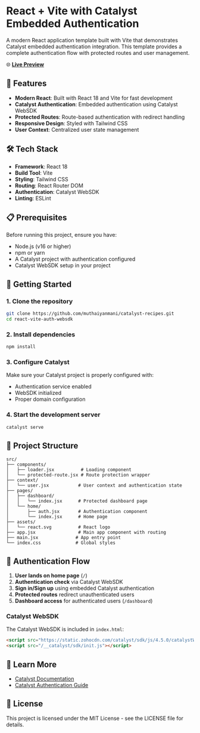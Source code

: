 # React + Vite with Catalyst Embedded Authentication

A modern React application template built with Vite that demonstrates Catalyst embedded authentication integration. This template provides a complete authentication flow with protected routes and user management.

🌐 **[Live Preview](https://react-auth.onslate.com/)**

## 🚀 Features

- **Modern React**: Built with React 18 and Vite for fast development
- **Catalyst Authentication**: Embedded authentication using Catalyst WebSDK
- **Protected Routes**: Route-based authentication with redirect handling
- **Responsive Design**: Styled with Tailwind CSS
- **User Context**: Centralized user state management

## 🛠️ Tech Stack

- **Framework**: React 18
- **Build Tool**: Vite
- **Styling**: Tailwind CSS
- **Routing**: React Router DOM
- **Authentication**: Catalyst WebSDK
- **Linting**: ESLint

## 📋 Prerequisites

Before running this project, ensure you have:

- Node.js (v16 or higher)
- npm or yarn
- A Catalyst project with authentication configured
- Catalyst WebSDK setup in your project

## 🚀 Getting Started

### 1. Clone the repository

```bash
git clone https://github.com/muthaiyanmani/catalyst-recipes.git
cd react-vite-auth-websdk
```

### 2. Install dependencies

```bash
npm install
```

### 3. Configure Catalyst

Make sure your Catalyst project is properly configured with:
- Authentication service enabled
- WebSDK initialized
- Proper domain configuration

### 4. Start the development server

```bash
catalyst serve
```

## 📁 Project Structure

```
src/
├── components/
│   ├── loader.jsx          # Loading component
│   └── protected-route.jsx # Route protection wrapper
├── context/
│   └── user.jsx           # User context and authentication state
├── pages/
│   ├── dashboard/
│   │   └── index.jsx      # Protected dashboard page
│   └── home/
│       ├── auth.jsx       # Authentication component
│       └── index.jsx      # Home page
├── assets/
│   └── react.svg          # React logo
├── app.jsx                # Main app component with routing
├── main.jsx              # App entry point
└── index.css             # Global styles
```

## 🔐 Authentication Flow

1. **User lands on home page** (`/`)
2. **Authentication check** via Catalyst WebSDK
3. **Sign in/Sign up** using embedded Catalyst authentication
4. **Protected routes** redirect unauthenticated users
5. **Dashboard access** for authenticated users (`/dashboard`)

### Catalyst WebSDK

The Catalyst WebSDK is included in `index.html`:

```html
<script src="https://static.zohocdn.com/catalyst/sdk/js/4.5.0/catalystWebSDK.js"></script>
<script src="/__catalyst/sdk/init.js"></script>
```

## 📖 Learn More

- [Catalyst Documentation](https://docs.catalyst.zoho.com/)
- [Catalyst Authentication Guide](https://docs.catalyst.zoho.com/en/cloud-scale/help/authentication/native-catalyst-authentication/embedded-authentication/setup-embedded-auth/)

## 📄 License

This project is licensed under the MIT License - see the LICENSE file for details.
